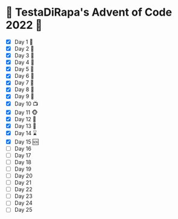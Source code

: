 # :christmas_tree: TestaDiRapa's Advent of Code 2022 :christmas_tree:

* [X] Day 1 :pizza:
* [X] Day 2 :game_die:
* [X] Day 3 :briefcase:
* [X] Day 4 :broom:
* [X] Day 5 :gift:
* [X] Day 6 :tokyo_tower:
* [X] Day 7 :floppy_disk:
* [X] Day 8 :evergreen_tree:
* [X] Day 9 :snake:
* [X] Day 10 :tv:
* [X] Day 11 :monkey_face:
* [X] Day 12 :mount_fuji:
* [X] Day 13 :signal_strength:
* [X] Day 14 :hourglass:
* [X] Day 15 :sos:
* [ ] Day 16
* [ ] Day 17
* [ ] Day 18
* [ ] Day 19
* [ ] Day 20
* [ ] Day 21
* [ ] Day 22
* [ ] Day 23
* [ ] Day 24
* [ ] Day 25